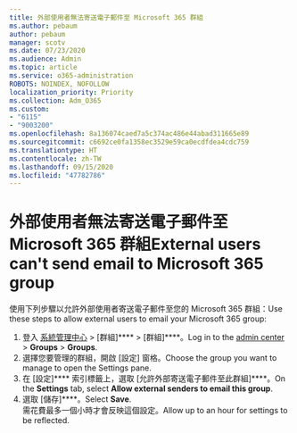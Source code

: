 ```yaml
---
title: 外部使用者無法寄送電子郵件至 Microsoft 365 群組
ms.author: pebaum
author: pebaum
manager: scotv
ms.date: 07/23/2020
ms.audience: Admin
ms.topic: article
ms.service: o365-administration
ROBOTS: NOINDEX, NOFOLLOW
localization_priority: Priority
ms.collection: Adm_O365
ms.custom:
- "6115"
- "9003200"
ms.openlocfilehash: 8a136074caed7a5c374ac486e44abad311665e89
ms.sourcegitcommit: c6692ce0fa1358ec3529e59ca0ecdfdea4cdc759
ms.translationtype: HT
ms.contentlocale: zh-TW
ms.lasthandoff: 09/15/2020
ms.locfileid: "47782786"
---
```

# <a name="external-users-cant-send-email-to-microsoft-365-group"></a><span data-ttu-id="2d41e-102">外部使用者無法寄送電子郵件至 Microsoft 365 群組</span><span class="sxs-lookup"><span data-stu-id="2d41e-102">External users can't send email to Microsoft 365 group</span></span>

<span data-ttu-id="2d41e-103">使用下列步驟以允許外部使用者寄送電子郵件至您的 Microsoft 365 群組：</span><span class="sxs-lookup"><span data-stu-id="2d41e-103">Use these steps to allow external users to email your Microsoft 365 group:</span></span>

1. <span data-ttu-id="2d41e-104">登入 [系統管理中心](https://admin.microsoft.com/)  >  [群組]\*\*\*\*  >  [群組]\*\*\*\*。</span><span class="sxs-lookup"><span data-stu-id="2d41e-104">Log in to the [admin center](https://admin.microsoft.com/) > **Groups** > **Groups**.</span></span>
2. <span data-ttu-id="2d41e-105">選擇您要管理的群組，開啟 [設定] 窗格。</span><span class="sxs-lookup"><span data-stu-id="2d41e-105">Choose the group you want to manage to open the Settings pane.</span></span>
3. <span data-ttu-id="2d41e-106">在 [設定]\*\*\*\* 索引標籤上，選取 [允許外部寄送電子郵件至此群組]\*\*\*\*。</span><span class="sxs-lookup"><span data-stu-id="2d41e-106">On the **Settings** tab, select **Allow external senders to email this group**.</span></span>
4. <span data-ttu-id="2d41e-107">選取 [儲存]\*\*\*\*。</span><span class="sxs-lookup"><span data-stu-id="2d41e-107">Select **Save**.</span></span></br>
    <span data-ttu-id="2d41e-108">需花費最多一個小時才會反映這個設定。</span><span class="sxs-lookup"><span data-stu-id="2d41e-108">Allow up to an hour for settings to be reflected.</span></span> 
